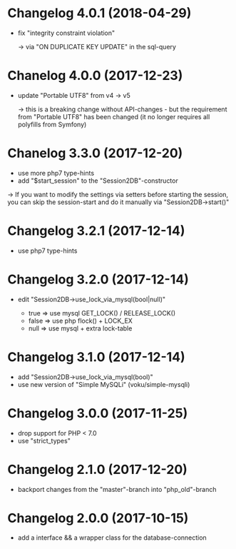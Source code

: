 # Changelog 4.0.1 (2018-04-29)

* fix "integrity constraint violation" 

  -> via "ON DUPLICATE KEY UPDATE" in the sql-query


# Chanelog 4.0.0 (2017-12-23)

* update "Portable UTF8" from v4 -> v5
  
  -> this is a breaking change without API-changes - but the requirement from 
     "Portable UTF8" has been changed (it no longer requires all polyfills from Symfony)


# Chanelog 3.3.0 (2017-12-20)

* use more php7 type-hints
* add "$start_session" to the "Session2DB"-constructor

-> If you want to modify the settings via setters before  starting the session, you can skip the session-start and do it manually via "Session2DB->start()"


# Changelog 3.2.1 (2017-12-14)

* use php7 type-hints


# Changelog 3.2.0 (2017-12-14)

* edit "Session2DB->use_lock_via_mysql(bool|null)"

   - true => use mysql GET_LOCK() / RELEASE_LOCK()
   - false => use php flock() + LOCK_EX
   - null => use mysql + extra lock-table


# Changelog 3.1.0 (2017-12-14)

* add "Session2DB->use_lock_via_mysql(bool)"
* use new version of "Simple MySQLi" (voku/simple-mysqli)


# Changelog 3.0.0 (2017-11-25)

* drop support for PHP < 7.0
* use "strict_types"


# Changelog 2.1.0 (2017-12-20)

* backport changes from the "master"-branch into "php_old"-branch


# Changelog 2.0.0 (2017-10-15)

* add a interface && a wrapper class for the database-connection
